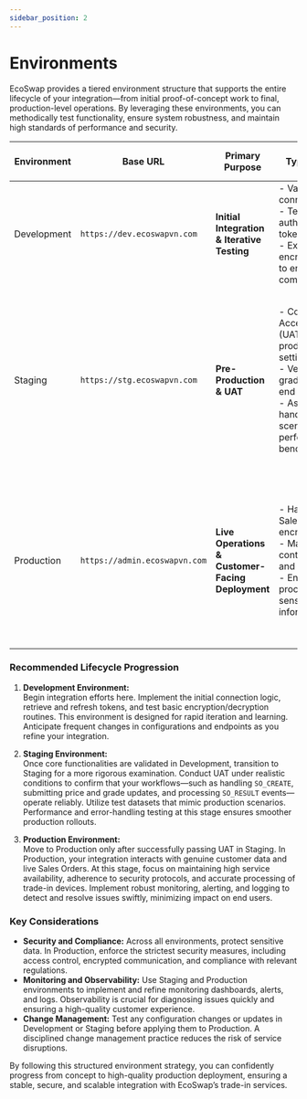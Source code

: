 ```yaml
---
sidebar_position: 2
---
```

# Environments

EcoSwap provides a tiered environment structure that supports the entire lifecycle of your integration—from initial proof-of-concept work to final, production-level operations. By leveraging these environments, you can methodically test functionality, ensure system robustness, and maintain high standards of performance and security.

| Environment | Base URL                      | Primary Purpose                                     | Typical Use Cases                                              | Data & Configuration Characteristics                               |
|-------------|--------------------------------|-----------------------------------------------------|----------------------------------------------------------------|--------------------------------------------------------------------|
| Development | `https://dev.ecoswapvn.com`    | **Initial Integration & Iterative Testing**         | - Validating basic API connectivity<br/>- Testing JWT authentication and token refresh flows<br/>- Experimenting with encryption/decryption to ensure compatibility | Frequently updated configurations. Data is often mock or transient. Rapid iteration is expected. |
| Staging     | `https://stg.ecoswapvn.com`    | **Pre-Production & UAT**                           | - Conducting User Acceptance Testing (UAT) in a production-like setting<br/>- Verifying device grading logic end-to-end<br/>- Assessing error handling, fallback scenarios, and performance benchmarks | More stable configurations closer to production standards. Test data is representative of real-world conditions. Enhanced monitoring and logging provide insights into behavior under realistic workloads. |
| Production  | `https://admin.ecoswapvn.com`  | **Live Operations & Customer-Facing Deployment**    | - Handling actual Sales Orders and encrypted payloads<br/>- Maintaining continuous uptime and high performance<br/>- Ensuring secure processing of sensitive customer information | Fully hardened environment with stringent security, high reliability, and performance. Real customer data demands strict adherence to compliance, monitoring, and incident response protocols. |

### Recommended Lifecycle Progression

1. **Development Environment:**  
   Begin integration efforts here. Implement the initial connection logic, retrieve and refresh tokens, and test basic encryption/decryption routines. This environment is designed for rapid iteration and learning. Anticipate frequent changes in configurations and endpoints as you refine your integration.

2. **Staging Environment:**  
   Once core functionalities are validated in Development, transition to Staging for a more rigorous examination. Conduct UAT under realistic conditions to confirm that your workflows—such as handling `SO_CREATE`, submitting price and grade updates, and processing `SO_RESULT` events—operate reliably. Utilize test datasets that mimic production scenarios. Performance and error-handling testing at this stage ensures smoother production rollouts.

3. **Production Environment:**  
   Move to Production only after successfully passing UAT in Staging. In Production, your integration interacts with genuine customer data and live Sales Orders. At this stage, focus on maintaining high service availability, adherence to security protocols, and accurate processing of trade-in devices. Implement robust monitoring, alerting, and logging to detect and resolve issues swiftly, minimizing impact on end users.

### Key Considerations

- **Security and Compliance:** Across all environments, protect sensitive data. In Production, enforce the strictest security measures, including access control, encrypted communication, and compliance with relevant regulations.
- **Monitoring and Observability:** Use Staging and Production environments to implement and refine monitoring dashboards, alerts, and logs. Observability is crucial for diagnosing issues quickly and ensuring a high-quality customer experience.
- **Change Management:** Test any configuration changes or updates in Development or Staging before applying them to Production. A disciplined change management practice reduces the risk of service disruptions.

By following this structured environment strategy, you can confidently progress from concept to high-quality production deployment, ensuring a stable, secure, and scalable integration with EcoSwap’s trade-in services.

